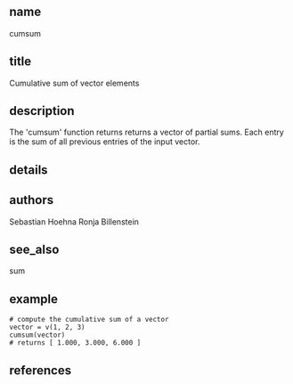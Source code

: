 ## name
cumsum
## title
Cumulative sum of vector elements
## description
The 'cumsum' function returns returns a vector of partial sums. Each entry is the sum of all previous entries of the input vector.
## details
## authors
Sebastian Hoehna
Ronja Billenstein
## see_also
sum
## example
	# compute the cumulative sum of a vector
	vector = v(1, 2, 3)
	cumsum(vector)
	# returns [ 1.000, 3.000, 6.000 ]
## references
